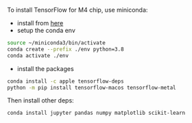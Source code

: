 To install TensorFlow for M4 chip, use miniconda:
- install from [here](https://conda-forge.org/download/)
- setup the conda env
```sh
source ~/miniconda3/bin/activate
conda create --prefix ./env python=3.8
conda activate ./env
```
- install the packages
```sh
conda install -c apple tensorflow-deps
python -m pip install tensorflow-macos tensorflow-metal
```

Then install other deps:
```sh
conda install jupyter pandas numpy matplotlib scikit-learn
```